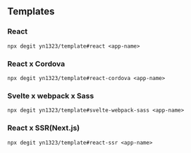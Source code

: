 ## Templates

### React
`npx degit yn1323/template#react <app-name>`

### React x Cordova
`npx degit yn1323/template#react-cordova <app-name>`

### Svelte x webpack x Sass
`npx degit yn1323/template#svelte-webpack-sass <app-name>`

### React x SSR(Next.js)
`npx degit yn1323/template#react-ssr <app-name>`

